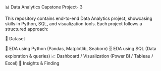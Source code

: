 📊 Data Analytics Capstone Project- 3

This repository contains end-to-end Data Analytics project, showcasing skills in Python, SQL, and visualization tools. Each project follows a structured approach:

📂 Dataset

🐍 EDA using Python (Pandas, Matplotlib, Seaborn) 🗄️ EDA using SQL (Data exploration & queries) 📈 Dashboard / Visualization (Power BI / Tableau / Excel) 📝 Insights & Finding
